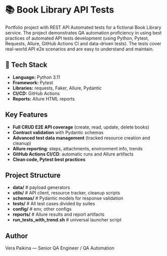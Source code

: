 # 📚 Book Library API Tests

Portfolio project with REST API Automated tests for a fictional Book Library service.
The project demonstrates QA automation proficiency in using best practices of automated API tests development (using
Python, Pytest, Requests, Allure, GitHub Actions CI and data-driven tests).
The tests cover real-world API e2e scenarios and are easy to understand and maintain.

## 🧰 Tech Stack

- **Language:** Python 3.11
- **Framework:** Pytest
- **Libraries:** requests, Faker, Allure, Pydantic
- **CI/CD:** GitHub Actions
- **Reports:** Allure HTML reports

## Key Features

- **Full CRUD E2E API coverage** (create, read, update, delete books)
- **Contract validation** with Pydantic schemas
- **Advanced test data management** (tracked resource creation and cleanup)
- **Allure reporting**: steps, attachments, environment info, trends
- **GitHub Actions CI/CD**: automatic runs and Allure artifacts
- **Clean code, Pytest best practices**

## Project Structure

- **data/** # payload generators
- **utils/** # API client, resource tracker, cleanup scripts
- **schemas/** # Pydantic models for response validation
- **tests/** # All test cases divided by suites
- **config/** # env, other configs
- **reports/** # Allure results and report artifacts
- **run_tests_with_trend.sh** # universal launcher script

## Author

Vera Paikina — Senior QA Engineer / QA Automation 
